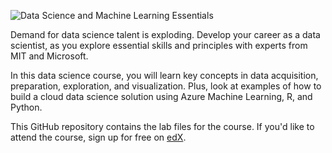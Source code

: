 ![Data Science and Machine Learning Essentials](https://webview.edx.org/sites/default/files/styles/course_video_banner/public/course/image/featured-card/dat203x-course_image-378x225.png)

Demand for data science talent is exploding. Develop your career as a data scientist, as you explore essential skills and principles with experts from MIT and Microsoft.

In this data science course, you will learn key concepts in data acquisition, preparation, exploration, and visualization. Plus, look at examples of how to build a cloud data science solution using Azure Machine Learning, R, and Python.

This GitHub repository contains the lab files for the course.
If you'd like to attend the course, sign up for free on [edX](https://www.edx.org/course/data-science-essentials-microsoft-dat203-1x#!).